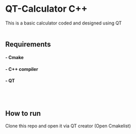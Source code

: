 #  QT-Calculator C++
This is a basic calculator coded and designed using QT 
<br><br>
## Requirements
####  - Cmake
####  - C++ compiler
#### - QT
<br> <br>
## How to run
Clone this repo and open it via QT creator (Open Cmakelist)




